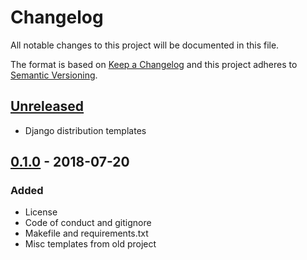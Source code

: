 # Changelog
All notable changes to this project will be documented in this file.

The format is based on [Keep a Changelog](https://keepachangelog.com/en/1.0.0/)
and this project adheres to [Semantic Versioning](https://semver.org/spec/v2.0.0.html).

## [Unreleased]
- Django distribution templates

## [0.1.0] - 2018-07-20
### Added
- License
- Code of conduct and gitignore
- Makefile and requirements.txt
- Misc templates from old project

[Unreleased]: https://github.com/carlos-avila/cloudformation-templates/compare/v1.0.0...HEAD
[0.1.0]: https://github.com/carlos-avila/cloudformation-templates/compare/v0.1.0...v0.0.2
